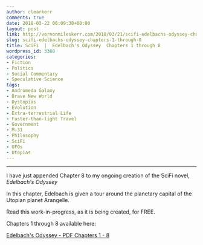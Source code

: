 ```yaml
---
author: clearkerr
comments: true
date: 2018-03-22 06:09:38+00:00
layout: post
link: http://vernonmileskerr.com/2018/03/21/scifi-edelbachs-odyssey-chapters-1-through-8/
slug: scifi-edelbachs-odyssey-chapters-1-through-8
title: SciFi  |  Edelbach's Odyssey  Chapters 1 through 8
wordpress_id: 3360
categories:
- Fiction
- Politics
- Social Commentary
- Speculative Science
tags:
- Andromeda Galaxy
- Brave New World
- Dystopias
- Evolution
- Extra-terrestrial Life
- Faster-than-light Travel
- Government
- M-31
- Philosophy
- SciFi
- UFOs
- Utopias
---
```


* * *



I have just appended Chapter 8 to my ongoing creation of the SciFi novel, _Edelbach's Odyssey_

In this chapter, Edelbach is given a tour around the planetary capital of the Utopian planet Arangelle.

Read this work-in-progress, as it is being created, for FREE.

Chapters 1 through 8 available here:

[Edelbach's Odyssey - PDF Chapters 1 - 8](https://vernonmileskerr.files.wordpress.com/2018/03/edelbachs-odyssey-pdf-chapters-1-8.pdf)
